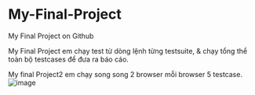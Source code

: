 # My-Final-Project

My Final Project on Github

My Final Project em chạy test từ dòng lệnh từng testsuite, & chạy tổng thể toàn bộ testcases để đưa ra báo cáo.

My final Project2 em chạy song song 2 browser mỗi browser 5 testcase.
![image](https://user-images.githubusercontent.com/83066425/115859412-58471f00-a45a-11eb-802e-ac94cfbb6fd4.png)
